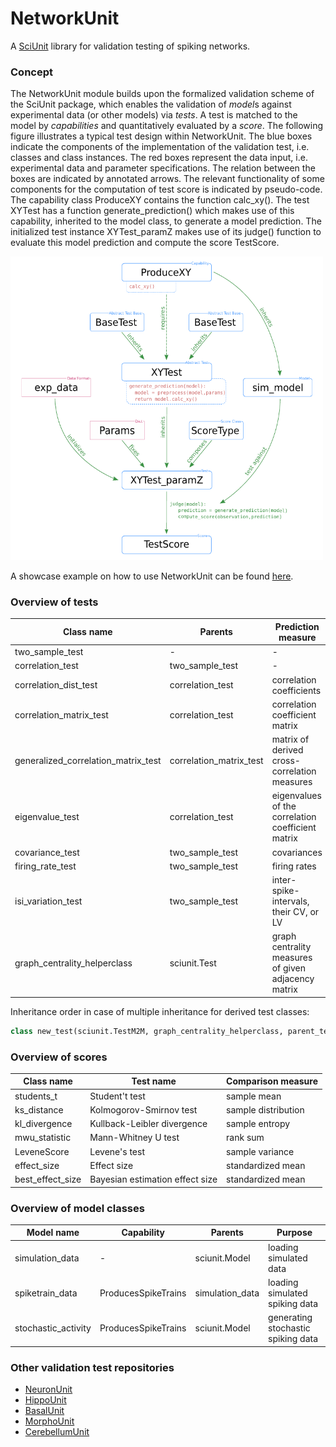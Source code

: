 # NetworkUnit
A [SciUnit](https://github.com/scidash/sciunit) library for validation testing of spiking networks.

### Concept
The NetworkUnit module builds upon the formalized validation scheme of the SciUnit package, 
which enables the validation of *model*s against experimental data (or other models) via *tests*.
A test is matched to the model by *capabilities* and quantitatively evaluated by a *score*.
The following figure illustrates a typical test design within NetworkUnit. 
The blue boxes indicate the components of the implementation of the validation test, 
i.e. classes and class instances. The red boxes represent the data input, 
i.e. experimental data and parameter specifications. 
The relation between the boxes are indicated by annotated arrows. 
The relevant functionality of some components for the computation of test 
score is indicated by pseudo-code. The capability class ProduceXY contains 
the function calc_xy(). The test XYTest has a function generate_prediction() 
which makes use of this capability, inherited to the model class, 
to generate a model prediction. The initialized test instance XYTest_paramZ 
makes use of its judge() function to evaluate this model prediction and 
compute the score TestScore.

<img src="flowchart.png" width="500" />

A showcase example on how to use NetworkUnit can be found [here](https://web.gin.g-node.org/INM-6/network_validation).

### Overview of tests

| Class name | Parents | Prediction measure |
| -------- | -------- | -------- | 
|two_sample_test                    | - | - |
|correlation_test                   | two_sample_test | - |
|correlation_dist_test              | correlation_test | correlation coefficients |
|correlation_matrix_test            | correlation_test | correlation coefficient matrix |
|generalized_correlation_matrix_test| correlation_matrix_test | matrix of derived cross-correlation measures |
|eigenvalue_test                    | correlation_test | eigenvalues of the correlation coefficient matrix |
|covariance_test                    | two_sample_test | covariances |
|firing_rate_test                   | two_sample_test | firing rates |
|isi_variation_test                 | two_sample_test | inter-spike-intervals, their CV, or LV |
|graph_centrality_helperclass       | sciunit.Test | graph centrality measures of given adjacency matrix |

Inheritance order in case of multiple inheritance for derived test classes: 
```python 
class new_test(sciunit.TestM2M, graph_centrality_helperclass, parent_test_class)
```

### Overview of scores

| Class name | Test name | Comparison measure |
| --------  | -------- | -------- | 
|students_t | Student't test | sample mean |
|ks_distance | Kolmogorov-Smirnov test | sample distribution |
|kl_divergence | Kullback-Leibler divergence | sample entropy |
|mwu_statistic | Mann-Whitney U test | rank sum |
|LeveneScore | Levene's test | sample variance |
|effect_size | Effect size | standardized mean |
|best_effect_size | Bayesian estimation effect size | standardized mean |

### Overview of model classes

| Model name | Capability | Parents | Purpose |
| --------  | -------- | -------- | -------- | 
|simulation_data | - | sciunit.Model | loading simulated data |
|spiketrain_data | ProducesSpikeTrains | simulation_data | loading simulated spiking data |
|stochastic_activity | ProducesSpikeTrains | sciunit.Model | generating stochastic spiking data |

### Other validation test repositories
- [NeuronUnit](https://github.com/BlueBrain/neuronunit)
- [HippoUnit](https://github.com/apdavison/hippounit)
- [BasalUnit](https://github.com/appukuttan-shailesh/basalunit)
- [MorphoUnit](https://github.com/appukuttan-shailesh/morphounit)
- [CerebellumUnit](https://github.com/lungsi/cerebellum-unit)

